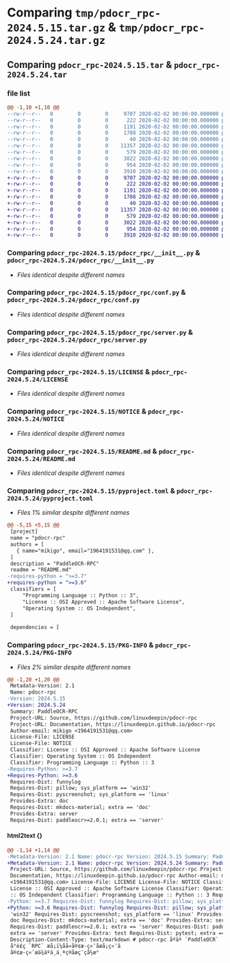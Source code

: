 # Comparing `tmp/pdocr_rpc-2024.5.15.tar.gz` & `tmp/pdocr_rpc-2024.5.24.tar.gz`

## Comparing `pdocr_rpc-2024.5.15.tar` & `pdocr_rpc-2024.5.24.tar`

### file list

```diff
@@ -1,10 +1,10 @@
--rw-r--r--   0        0        0     9707 2020-02-02 00:00:00.000000 pdocr_rpc-2024.5.15/pdocr_rpc/__init__.py
--rw-r--r--   0        0        0      222 2020-02-02 00:00:00.000000 pdocr_rpc-2024.5.15/pdocr_rpc/__version__.py
--rw-r--r--   0        0        0     1191 2020-02-02 00:00:00.000000 pdocr_rpc-2024.5.15/pdocr_rpc/conf.py
--rw-r--r--   0        0        0     1708 2020-02-02 00:00:00.000000 pdocr_rpc-2024.5.15/pdocr_rpc/server.py
--rw-r--r--   0        0        0       40 2020-02-02 00:00:00.000000 pdocr_rpc-2024.5.15/.gitignore
--rw-r--r--   0        0        0    11357 2020-02-02 00:00:00.000000 pdocr_rpc-2024.5.15/LICENSE
--rw-r--r--   0        0        0      579 2020-02-02 00:00:00.000000 pdocr_rpc-2024.5.15/NOTICE
--rw-r--r--   0        0        0     3022 2020-02-02 00:00:00.000000 pdocr_rpc-2024.5.15/README.md
--rw-r--r--   0        0        0      954 2020-02-02 00:00:00.000000 pdocr_rpc-2024.5.15/pyproject.toml
--rw-r--r--   0        0        0     3910 2020-02-02 00:00:00.000000 pdocr_rpc-2024.5.15/PKG-INFO
+-rw-r--r--   0        0        0     9707 2020-02-02 00:00:00.000000 pdocr_rpc-2024.5.24/pdocr_rpc/__init__.py
+-rw-r--r--   0        0        0      222 2020-02-02 00:00:00.000000 pdocr_rpc-2024.5.24/pdocr_rpc/__version__.py
+-rw-r--r--   0        0        0     1191 2020-02-02 00:00:00.000000 pdocr_rpc-2024.5.24/pdocr_rpc/conf.py
+-rw-r--r--   0        0        0     1708 2020-02-02 00:00:00.000000 pdocr_rpc-2024.5.24/pdocr_rpc/server.py
+-rw-r--r--   0        0        0       40 2020-02-02 00:00:00.000000 pdocr_rpc-2024.5.24/.gitignore
+-rw-r--r--   0        0        0    11357 2020-02-02 00:00:00.000000 pdocr_rpc-2024.5.24/LICENSE
+-rw-r--r--   0        0        0      579 2020-02-02 00:00:00.000000 pdocr_rpc-2024.5.24/NOTICE
+-rw-r--r--   0        0        0     3022 2020-02-02 00:00:00.000000 pdocr_rpc-2024.5.24/README.md
+-rw-r--r--   0        0        0      954 2020-02-02 00:00:00.000000 pdocr_rpc-2024.5.24/pyproject.toml
+-rw-r--r--   0        0        0     3910 2020-02-02 00:00:00.000000 pdocr_rpc-2024.5.24/PKG-INFO
```

### Comparing `pdocr_rpc-2024.5.15/pdocr_rpc/__init__.py` & `pdocr_rpc-2024.5.24/pdocr_rpc/__init__.py`

 * *Files identical despite different names*

### Comparing `pdocr_rpc-2024.5.15/pdocr_rpc/conf.py` & `pdocr_rpc-2024.5.24/pdocr_rpc/conf.py`

 * *Files identical despite different names*

### Comparing `pdocr_rpc-2024.5.15/pdocr_rpc/server.py` & `pdocr_rpc-2024.5.24/pdocr_rpc/server.py`

 * *Files identical despite different names*

### Comparing `pdocr_rpc-2024.5.15/LICENSE` & `pdocr_rpc-2024.5.24/LICENSE`

 * *Files identical despite different names*

### Comparing `pdocr_rpc-2024.5.15/NOTICE` & `pdocr_rpc-2024.5.24/NOTICE`

 * *Files identical despite different names*

### Comparing `pdocr_rpc-2024.5.15/README.md` & `pdocr_rpc-2024.5.24/README.md`

 * *Files identical despite different names*

### Comparing `pdocr_rpc-2024.5.15/pyproject.toml` & `pdocr_rpc-2024.5.24/pyproject.toml`

 * *Files 1% similar despite different names*

```diff
@@ -5,15 +5,15 @@
 [project]
 name = "pdocr-rpc"
 authors = [
   { name="mikigo", email="1964191531@qq.com" },
 ]
 description = "PaddleOCR-RPC"
 readme = "README.md"
-requires-python = ">=3.7"
+requires-python = ">=3.6"
 classifiers = [
     "Programming Language :: Python :: 3",
     "License :: OSI Approved :: Apache Software License",
     "Operating System :: OS Independent",
 ]
 
 dependencies = [
```

### Comparing `pdocr_rpc-2024.5.15/PKG-INFO` & `pdocr_rpc-2024.5.24/PKG-INFO`

 * *Files 2% similar despite different names*

```diff
@@ -1,20 +1,20 @@
 Metadata-Version: 2.1
 Name: pdocr-rpc
-Version: 2024.5.15
+Version: 2024.5.24
 Summary: PaddleOCR-RPC
 Project-URL: Source, https://github.com/linuxdeepin/pdocr-rpc
 Project-URL: Documentation, https://linuxdeepin.github.io/pdocr-rpc
 Author-email: mikigo <1964191531@qq.com>
 License-File: LICENSE
 License-File: NOTICE
 Classifier: License :: OSI Approved :: Apache Software License
 Classifier: Operating System :: OS Independent
 Classifier: Programming Language :: Python :: 3
-Requires-Python: >=3.7
+Requires-Python: >=3.6
 Requires-Dist: funnylog
 Requires-Dist: pillow; sys_platform == 'win32'
 Requires-Dist: pyscreenshot; sys_platform == 'linux'
 Provides-Extra: doc
 Requires-Dist: mkdocs-material; extra == 'doc'
 Provides-Extra: server
 Requires-Dist: paddleocr>=2.0.1; extra == 'server'
```

#### html2text {}

```diff
@@ -1,14 +1,14 @@
-Metadata-Version: 2.1 Name: pdocr-rpc Version: 2024.5.15 Summary: PaddleOCR-RPC
+Metadata-Version: 2.1 Name: pdocr-rpc Version: 2024.5.24 Summary: PaddleOCR-RPC
 Project-URL: Source, https://github.com/linuxdeepin/pdocr-rpc Project-URL:
 Documentation, https://linuxdeepin.github.io/pdocr-rpc Author-email: mikigo
 <1964191531@qq.com> License-File: LICENSE License-File: NOTICE Classifier:
 License :: OSI Approved :: Apache Software License Classifier: Operating System
 :: OS Independent Classifier: Programming Language :: Python :: 3 Requires-
-Python: >=3.7 Requires-Dist: funnylog Requires-Dist: pillow; sys_platform ==
+Python: >=3.6 Requires-Dist: funnylog Requires-Dist: pillow; sys_platform ==
 'win32' Requires-Dist: pyscreenshot; sys_platform == 'linux' Provides-Extra:
 doc Requires-Dist: mkdocs-material; extra == 'doc' Provides-Extra: server
 Requires-Dist: paddleocr>=2.0.1; extra == 'server' Requires-Dist: paddlepaddle;
 extra == 'server' Provides-Extra: test Requires-Dist: pytest; extra == 'test'
 Description-Content-Type: text/markdown # pdocr-rpc åºäº `PaddleOCR`
 å°è£ç `RPC` æå¡ï¼åå«å®¢æ·ç«¯åæå¡ç«¯ã
 å®¢æ·ç«¯æä¾äºä¸ä¸ªç®åæç¨çå½æ°
```

